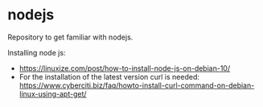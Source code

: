 # nodejs
Repository to get familiar with nodejs.

Installing node js:
* https://linuxize.com/post/how-to-install-node-js-on-debian-10/
* For the installation of the latest version curl is needed: https://www.cyberciti.biz/faq/howto-install-curl-command-on-debian-linux-using-apt-get/


